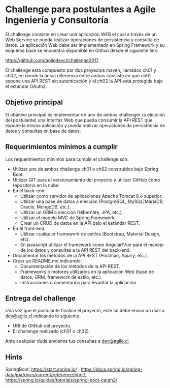 # Challenge para postulantes a Agile Ingeniería y Consultoría

El challenge consiste en crear una aplicación WEB el cual a través de un Web Service se pueda realizar operaciones de persistencia y consulta de datos. La aplicación Web debe ser implementado en Spring Framework y su esquema base se encuentra disponible en Github desde el siguiente link:

https://github.com/agiledevcl/challenge2017

El challenge está compuesto por dos proyectos maven, llamados ch01 y ch02, en donde la única diferencia entre ambas consiste en que ch01 expone una API REST sin autenticación y el ch02 la API está protegida bajo el estándar OAuth2. 

## Objetivo principal

El objetivo principal es implementar en uno de ambos challenger (a elección del postulante) una interfaz Web que pueda consumir la API REST que expone la misma aplicación y pueda realizar operaciones de persistencia de datos y consultas en base de datos. 

## Requerimientos mínimos a cumplir

Los requerimientos mínimos para cumplir el challenge son:

* Utilizar uno de ambos challenge ch01 o ch02 construidos bajo Spring Boot.
* Utilizar GIT para el versionamiento del proyecto y utilizar GitHub como repositorio en la nube.
* En el back-end:
    * Utilizar como servidor de aplicaciones Apache Tomcat 8 o superior.
	* Utilizar una base de datos a elección (PostgreSQL, MySQL|MariaDB, Oracle, MongoDB, etc.).
	* Utilizar un ORM a elección (Hibernate, JPA, etc.).
	* Utilizar el modelo MVC de Spring Framework.
	* Crear un CRUD de datos en la API bajo el estándar REST.
* En el front-end:
	* Utilizar cualquier framework de estilos (Bootstrap, Material Design, etc).
	* En javascript utilizar el framework como Angular/Vue para el manejo de los datos y consultas a la API REST del back-end.
* Documentar los métodos de la API REST (Postman, Apiary, etc.).
* Crear un README.md indicando:
    * Documentación de los métodos de la API REST.
    * Frameworks o motores utilizados en la aplicación Web (base de datos, ORM, framework de estilo, etc.).
    * Instrucciones o comentarios para levantar la aplicación.
	
## Entrega del challenge

Una vez que el postulante finalice el proyecto, este se debe enviar un mail a dev@agile.cl indicando lo siguiente:

* URI de GitHub del proyecto.
* El challenge realizado (ch01 o ch02).

Ante cualquier duda envíanos tus consultas a dev@agile.cl.

## Hints
SpringBoot, https://start.spring.io/ , https://docs.spring.io/spring-data/jpa/docs/current/reference/html/, https://spring.io/guides/tutorials/spring-boot-oauth2/
